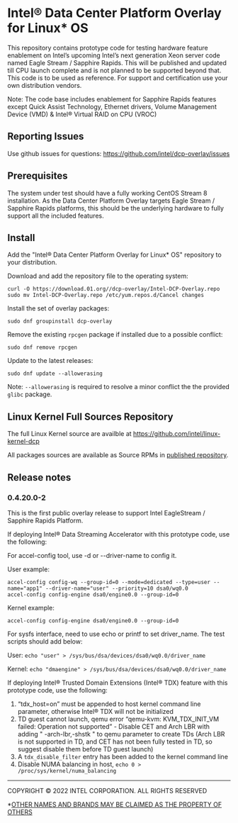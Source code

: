 # Intel:registered: Data Center Platform Overlay for Linux* OS

This repository contains prototype code for testing hardware feature enablement on Intel’s upcoming Intel’s next generation Xeon server code named Eagle Stream / Sapphire Rapids. This will be published and updated till CPU launch complete and is not planned to be supported beyond that. This code is to be used as reference. For support and certification use your own distribution vendors. 

Note: The code base includes enablement for Sapphire Rapids features except Quick Assist Technology, Ethernet drivers, Volume Management Device (VMD) & 
Intel® Virtual RAID on CPU (VROC) 

## Reporting Issues
Use github issues for questions: https://github.com/intel/dcp-overlay/issues 

## Prerequisites 

The system under test should have a fully working CentOS Stream 8 installation. 
As the Data Center Platform Overlay targets Eagle Stream / Sapphire Rapids platforms, this should be the underlying hardware to fully support all the included features. 

## Install 

Add the "Intel:registered: Data Center Platform Overlay for Linux* OS" repository to your distribution.

Download and add the repository file to the operating system:
```
curl -O https://download.01.org//dcp-overlay/Intel-DCP-Overlay.repo 
sudo mv Intel-DCP-Overlay.repo /etc/yum.repos.d/Cancel changes
```

Install the set of overlay packages:
```
sudo dnf groupinstall dcp-overlay
```

Remove the existing ``rpcgen`` package if installed due to a possible conflict:
```
sudo dnf remove rpcgen
```

Update to the latest releases:
```
sudo dnf update --allowerasing
```
Note: ``--allowerasing`` is required to resolve a minor conflict the the provided ``glibc`` package.

## Linux Kernel Full Sources Repository

The full Linux Kernel source are availble at https://github.com/intel/linux-kernel-dcp

All packages sources are available as Source RPMs in [published repository](https://download.01.org/dcp-overlay/repo/src).


## Release notes 
### 0.4.20.0-2 
This is the first public overlay release to support Intel EagleStream / Sapphire Rapids Platform. 

If deploying Intel:registered: Data Streaming Accelerator with this prototype code, use the following:

For accel-config tool, use -d or --driver-name to config it.

User example:
```
accel-config config-wq --group-id=0 --mode=dedicated --type=user --name="app1" --driver-name="user" --priority=10 dsa0/wq0.0
accel-config config-engine dsa0/engine0.0 --group-id=0
```
Kernel example:
```accel-config config-wq --group-id=0 --mode=dedicated --wq-size=16 --type=kernel --name="dma0chan0" --driver-name=dmaengine --priority=10 dsa0/wq0.0
accel-config config-engine dsa0/engine0.0 --group-id=0
```

For sysfs interface, need to use echo or printf to set driver_name. The test scripts should add below:

User: ``echo "user" > /sys/bus/dsa/devices/dsa0/wq0.0/driver_name``

Kernel: ``echo "dmaengine" > /sys/bus/dsa/devices/dsa0/wq0.0/driver_name``


If deploying Intel:registered: Trusted Domain Extensions (Intel:registered: TDX) feature with this prototype code, use the following:
1. “tdx_host=on” must be appended to host kernel command line parameter, otherwise Intel:registered: TDX will not be initialized 
2. TD guest cannot launch, qemu error “qemu-kvm: KVM_TDX_INIT_VM failed: Operation not supported” - Disable CET and Arch LBR with adding " -arch-lbr,-shstk " to qemu parameter to create TDs (Arch LBR is not supported in TD, and CET has not been fully tested in TD, so suggest disable them before TD guest launch) 
3. A ``tdx_disable_filter`` entry has been added to the kernel command line 
4. Disable NUMA balancing in host, 
```echo 0 > /proc/sys/kernel/numa_balancing``` 

---

COPYRIGHT © 2022 INTEL CORPORATION. ALL RIGHTS RESERVED

*[OTHER NAMES AND BRANDS MAY BE CLAIMED AS THE PROPERTY OF OTHERS](https://www.intel.com/content/www/us/en/legal/trademarks.html "Trademarks")
